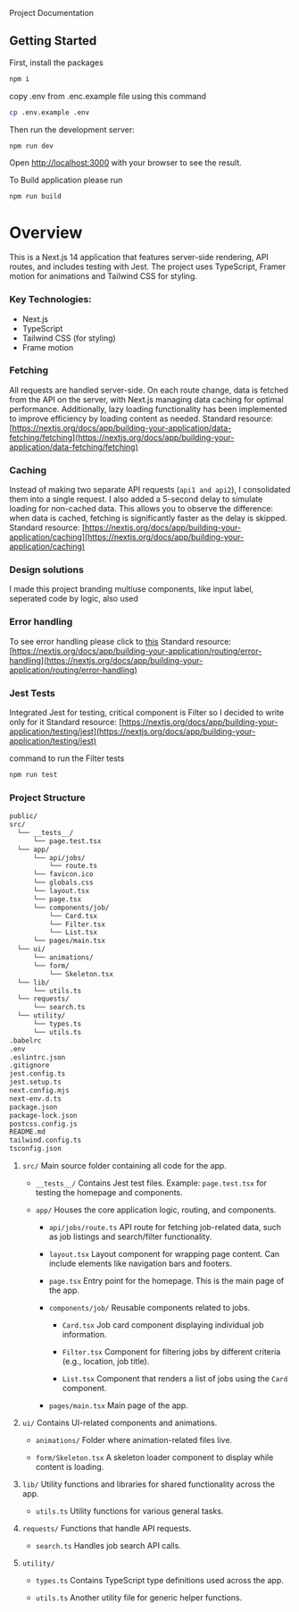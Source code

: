 Project Documentation

## Getting Started

First, install the packages

```bash
npm i
```

copy .env from .enc.example file using this command

```bash
cp .env.example .env
```

Then run the development server:

```bash
npm run dev
```

Open [http://localhost:3000](http://localhost:3000) with your browser to see the result.

To Build application please run

```bash
npm run build
```


# Overview
This is a Next.js 14 application that features server-side rendering, API routes, and includes testing with Jest. The project uses TypeScript, Framer motion for animations and Tailwind CSS for styling.

### Key Technologies:
- Next.js
- TypeScript
- Tailwind CSS (for styling)
- Frame motion
    
### Fetching
All requests are handled server-side. On each route change, data is fetched from the API on the server, with Next.js managing data caching for optimal performance. Additionally, lazy loading functionality has been implemented to improve efficiency by loading content as needed.
Standard resource: [https://nextjs.org/docs/app/building-your-application/data-fetching/fetching](https://nextjs.org/docs/app/building-your-application/data-fetching/fetching)

### Caching
Instead of making two separate API requests (`api1 and api2`), I consolidated them into a single request. I also added a 5-second delay to simulate loading for non-cached data. This allows you to observe the difference: when data is cached, fetching is significantly faster as the delay is skipped.
Standard resource: [https://nextjs.org/docs/app/building-your-application/caching](https://nextjs.org/docs/app/building-your-application/caching)

### Design solutions
I made this project branding multiuse components, like input label, seperated code by logic, also used  

### Error handling
To see error handling please click to [this](https://jobsearch-peach-nine.vercel.app/?error=1)
Standard resource: [https://nextjs.org/docs/app/building-your-application/routing/error-handling](https://nextjs.org/docs/app/building-your-application/routing/error-handling)

### Jest Tests
Integrated Jest for testing, critical component is Filter so I decided to write only for it 
Standard resource: [https://nextjs.org/docs/app/building-your-application/testing/jest](https://nextjs.org/docs/app/building-your-application/testing/jest)

command to run the Filter tests

```bash
npm run test
```


### Project Structure

```bash
public/
src/
  └── __tests__/
      └── page.test.tsx
  └── app/
      └── api/jobs/
          └── route.ts
      └── favicon.ico
      └── globals.css
      └── layout.tsx
      └── page.tsx
      └── components/job/
          └── Card.tsx
          └── Filter.tsx
          └── List.tsx
      └── pages/main.tsx
  └── ui/
      └── animations/
      └── form/
          └── Skeleton.tsx
  └── lib/
      └── utils.ts
  └── requests/
      └── search.ts
  └── utility/
      └── types.ts
      └── utils.ts
.babelrc
.env
.eslintrc.json
.gitignore
jest.config.ts
jest.setup.ts
next.config.mjs
next-env.d.ts
package.json
package-lock.json
postcss.config.js
README.md
tailwind.config.ts
tsconfig.json

```

1. `src/`
   Main source folder containing all code for the app.

    - `__tests__/`
      Contains Jest test files. Example: `page.test.tsx` for testing the homepage and components.

    - `app/`
      Houses the core application logic, routing, and components.

        - `api/jobs/route.ts`
          API route for fetching job-related data, such as job listings and search/filter functionality.

        - `layout.tsx`
          Layout component for wrapping page content. Can include elements like navigation bars and footers.

        - `page.tsx`
          Entry point for the homepage. This is the main page of the app.

        - `components/job/`
          Reusable components related to jobs.

            - `Card.tsx`
              Job card component displaying individual job information.

            - `Filter.tsx`
              Component for filtering jobs by different criteria (e.g., location, job title).

            - `List.tsx`
              Component that renders a list of jobs using the `Card` component.

        - `pages/main.tsx`
          Main page of the app.

3. `ui/`
   Contains UI-related components and animations.

    - `animations/`
      Folder where animation-related files live.

    - `form/Skeleton.tsx`
      A skeleton loader component to display while content is loading.

4. `lib/`
   Utility functions and libraries for shared functionality across the app.

    - `utils.ts`
      Utility functions for various general tasks.

5. `requests/`
   Functions that handle API requests.

    - `search.ts`
      Handles job search API calls.

6. `utility/`

    - `types.ts`
      Contains TypeScript type definitions used across the app.

    - `utils.ts`
      Another utility file for generic helper functions.

